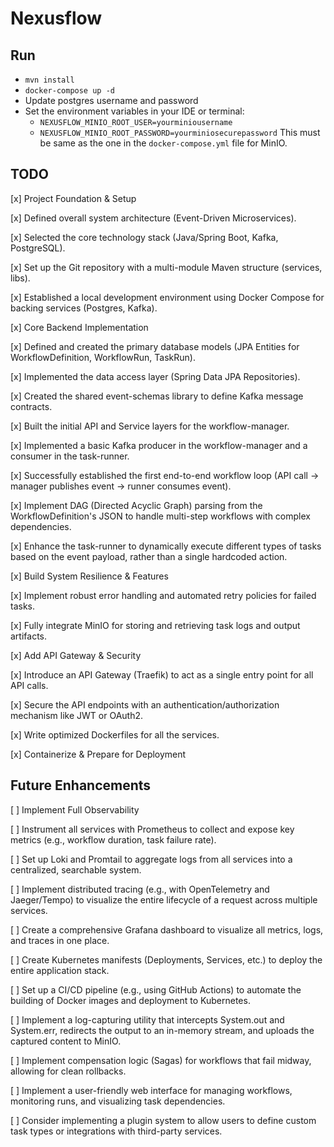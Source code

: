 # Nexusflow

## Run
- `mvn install`
- `docker-compose up -d`
- Update postgres username and password
- Set the environment variables in your IDE or terminal:
  - `NEXUSFLOW_MINIO_ROOT_USER=yourminiousername`
  - `NEXUSFLOW_MINIO_ROOT_PASSWORD=yourminiosecurepassword`
  This must be same as the one in the `docker-compose.yml` file for MinIO.



## TODO

[x] Project Foundation & Setup

[x] Defined overall system architecture (Event-Driven Microservices).

[x] Selected the core technology stack (Java/Spring Boot, Kafka, PostgreSQL).

[x] Set up the Git repository with a multi-module Maven structure (services, libs).

[x] Established a local development environment using Docker Compose for backing services (Postgres, Kafka).

[x] Core Backend Implementation

[x] Defined and created the primary database models (JPA Entities for WorkflowDefinition, WorkflowRun, TaskRun).

[x] Implemented the data access layer (Spring Data JPA Repositories).

[x] Created the shared event-schemas library to define Kafka message contracts.

[x] Built the initial API and Service layers for the workflow-manager.

[x] Implemented a basic Kafka producer in the workflow-manager and a consumer in the task-runner.

[x] Successfully established the first end-to-end workflow loop (API call -> manager publishes event -> runner consumes event).

[x] Implement DAG (Directed Acyclic Graph) parsing from the WorkflowDefinition's JSON to handle multi-step workflows with complex dependencies.

[x] Enhance the task-runner to dynamically execute different types of tasks based on the event payload, rather than a single hardcoded action.

[x] Build System Resilience & Features

[x] Implement robust error handling and automated retry policies for failed tasks.

[x] Fully integrate MinIO for storing and retrieving task logs and output artifacts.

[x] Add API Gateway & Security

[x] Introduce an API Gateway (Traefik) to act as a single entry point for all API calls.

[x] Secure the API endpoints with an authentication/authorization mechanism like JWT or OAuth2.

[x] Write optimized Dockerfiles for all the services.

[x] Containerize & Prepare for Deployment


## Future Enhancements

[ ] Implement Full Observability

[ ] Instrument all services with Prometheus to collect and expose key metrics (e.g., workflow duration, task failure rate).

[ ] Set up Loki and Promtail to aggregate logs from all services into a centralized, searchable system.

[ ] Implement distributed tracing (e.g., with OpenTelemetry and Jaeger/Tempo) to visualize the entire lifecycle of a request across multiple services.

[ ] Create a comprehensive Grafana dashboard to visualize all metrics, logs, and traces in one place.

[ ] Create Kubernetes manifests (Deployments, Services, etc.) to deploy the entire application stack.

[ ] Set up a CI/CD pipeline (e.g., using GitHub Actions) to automate the building of Docker images and deployment to Kubernetes.

[ ] Implement a log-capturing utility that intercepts System.out and System.err, redirects the output to an in-memory stream, and uploads the captured content to MinIO.

[ ] Implement compensation logic (Sagas) for workflows that fail midway, allowing for clean rollbacks.

[ ] Implement a user-friendly web interface for managing workflows, monitoring runs, and visualizing task dependencies.

[ ] Consider implementing a plugin system to allow users to define custom task types or integrations with third-party services.


